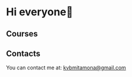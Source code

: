# Hi everyone👋

<!--
I'm a Master I student in data and artificial intelligence project management, with a passion for IT development and data processing.I would like to progress in this field in order to increase my skills.
My main skills include my ability to adapt and my rigour in the face of change.

##Projects

- 🔭 I’m currently working on ...
- 🌱 I’m currently learning ...
- 👯 I’m looking to collaborate on ...
- 🤔 I’m looking for help with ...
- 💬 Ask me about ...
- 📫 How to reach me: ...
- 😄 Pronouns: ...
- ⚡ Fun fact: ...
-->
## Courses



## Contacts
 You can contact me at: kvbmitamona@gmail.com
